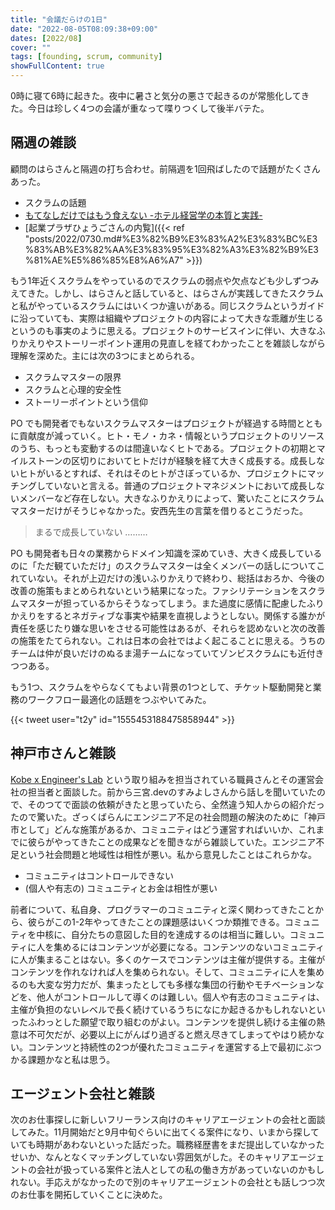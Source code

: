 ```yaml
---
title: "会議だらけの1日"
date: "2022-08-05T08:09:38+09:00"
dates: [2022/08]
cover: ""
tags: [founding, scrum, community]
showFullContent: true
---
```


0時に寝て6時に起きた。夜中に暑さと気分の悪さで起きるのが常態化してきた。今日は珍しく4つの会議が重なって喋りつくして後半バテた。

## 隔週の雑談

顧問のはらさんと隔週の打ち合わせ。前隔週を1回飛ばしたので話題がたくさんあった。

* スクラムの話題
* [もてなしだけではもう食えない -ホテル経営学の本質と実践-](https://note.com/t2y1979/n/nc5c156ae529e)
* [起業プラザひょうごさんの内覧]({{< ref "posts/2022/0730.md#%E3%82%B9%E3%83%A2%E3%83%BC%E3%83%AB%E3%82%AA%E3%83%95%E3%82%A3%E3%82%B9%E3%81%AE%E5%86%85%E8%A6%A7" >}})

もう1年近くスクラムをやっているのでスクラムの弱点や欠点なども少しずつみえてきた。しかし、はらさんと話していると、はらさんが実践してきたスクラムと私がやっているスクラムにはいくつか違いがある。同じスクラムというガイドに沿っていても、実際は組織やプロジェクトの内容によって大きな乖離が生じるというのも事実のように思える。プロジェクトのサービスインに伴い、大きなふりかえりやストーリーポイント運用の見直しを経てわかったことを雑談しながら理解を深めた。主には次の3つにまとめられる。

* スクラムマスターの限界
* スクラムと心理的安全性
* ストーリーポイントという信仰

PO でも開発者でもないスクラムマスターはプロジェクトが経過する時間とともに貢献度が減っていく。ヒト・モノ・カネ・情報というプロジェクトのリソースのうち、もっとも変動するのは間違いなくヒトである。プロジェクトの初期とマイルストーンの区切りにおいてヒトだけが経験を経て大きく成長する。成長しないヒトがいるとすれば、それはそのヒトがさぼっているか、プロジェクトにマッチングしていないと言える。普通のプロジェクトマネジメントにおいて成長しないメンバーなど存在しない。大きなふりかえりによって、驚いたことにスクラムマスターだけがそうじゃなかった。安西先生の言葉を借りるとこうだった。

> まるで成長していない ………

PO も開発者も日々の業務からドメイン知識を深めていき、大きく成長しているのに「ただ観ていただけ」のスクラムマスターは全くメンバーの話しについてこれていない。それが上辺だけの浅いふりかえりで終わり、総括はおろか、今後の改善の施策もまとめられないという結果になった。ファシリテーションをスクラムマスターが担っているからそうなってしまう。また過度に感情に配慮したふりかえりをするとネガティブな事実や結果を直視しようとしない。関係する誰かが責任を感じたり嫌な思いをさせる可能性はあるが、それらを認めないと次の改善の施策をたてられない。これは日本の会社ではよく起こることに思える。うちのチームは仲が良いだけのぬるま湯チームになっていてゾンビスクラムにも近付きつつある。

もう1つ、スクラムをやらなくてもよい背景の1つとして、チケット駆動開発と業務のワークフロー最適化の話題をつぶやいてみた。

{{< tweet user="t2y" id="1555453188475858944" >}}

## 神戸市さんと雑談

[Kobe x Engineer's Lab](https://kobe-engr-lab.studio.site/) という取り組みを担当されている職員さんとその運営会社の担当者と面談した。前から三宮.devのすみよしさんから話しを聞いていたので、そのつてで面談の依頼がきたと思っていたら、全然違う知人からの紹介だったので驚いた。ざっくばらんにエンジニア不足の社会問題の解決のために「神戸市として」どんな施策があるか、コミュニティはどう運営すればいいか、これまでに彼らがやってきたことの成果などを聞きながら雑談していた。エンジニア不足という社会問題と地域性は相性が悪い。私から意見したことはこれらかな。

* コミュニティはコントロールできない
* (個人や有志の) コミュニティとお金は相性が悪い

前者について、私自身、プログラマーのコミュニティと深く関わってきたことから、彼らがこの1-2年やってきたことの課題感はいくつか類推できる。コミュニティを中核に、自分たちの意図した目的を達成するのは相当に難しい。コミュニティに人を集めるにはコンテンツが必要になる。コンテンツのないコミュニティに人が集まることはない。多くのケースでコンテンツは主催が提供する。主催がコンテンツを作れなければ人を集められない。そして、コミュニティに人を集めるのも大変な労力だが、集まったとしても多様な集団の行動やモチベーションなどを、他人がコントロールして導くのは難しい。個人や有志のコミュニティは、主催が負担のないレベルで長く続けているうちになにか起きるかもしれないといったふわっとした願望で取り組むのがよい。コンテンツを提供し続ける主催の熱意は不可欠だが、必要以上にがんばり過ぎると燃え尽きてしまってやはり続かない。コンテンツと持続性の2つが優れたコミュニティを運営する上で最初にぶつかる課題かなと私は思う。

## エージェント会社と雑談
 
次のお仕事探しに新しいフリーランス向けのキャリアエージェントの会社と面談してみた。11月開始だと9月中旬ぐらいに出てくる案件になり、いまから探していても時期があわないといった話だった。職務経歴書をまだ提出していなかったせいか、なんとなくマッチングしていない雰囲気がした。そのキャリアエージェントの会社が扱っている案件と法人としての私の働き方があっていないのかもしれない。手応えがなかったので別のキャリアエージェントの会社とも話しつつ次のお仕事を開拓していくことに決めた。
